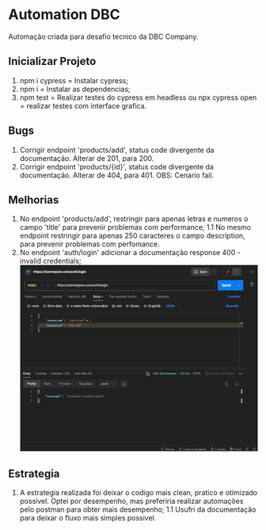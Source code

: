 # Automation DBC

Automação criada para desafio tecnico da DBC Company.

## Inicializar Projeto

1. npm i cypress = Instalar cypress;
2. npm i = Instalar as dependencias;
3. npm test = Realizar testes do cypress em headless ou npx cypress open = realizar testes com interface grafica.


## Bugs

1. Corrigir endpoint 'products/add', status code divergente da documentação. Alterar de 201, para 200.
2. Corrigir endpoint 'products/{id}', status code divergente da documentação. Alterar de 404, para 401. OBS: Cenario fail.

## Melhorias

1. No endpoint 'products/add', restringir para apenas letras e numeros o campo 'title' para prevenir problemas com performance;
 1.1 No mesmo endpoint restringir para apenas 250 caracteres o campo description, para prevenir problemas com perfomance.
2. No endpoint 'auth/login' adicionar a documentação response 400 -invalid credentials;
![Alt text](image.png)

## Estrategia

1. A estrategia realizada foi deixar o codigo mais clean, pratico e otimizado possivel. Optei por desempenho, mas preferiria realizar automações pelo postman para obter mais desempenho;
 1.1 Usufri da documentação para deixar o fluxo mais simples possivel.